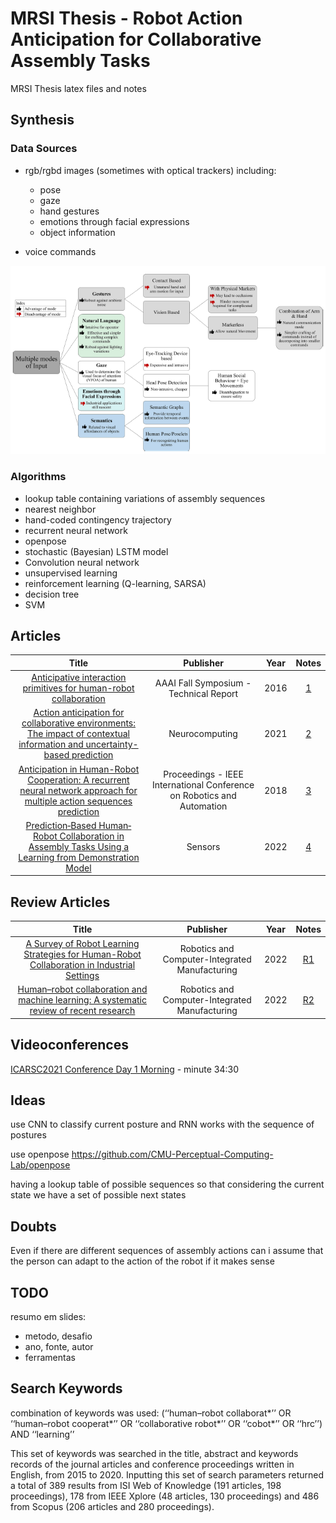 # MRSI Thesis - Robot Action Anticipation for Collaborative Assembly Tasks

MRSI Thesis latex files and notes

## Synthesis

### Data Sources

- rgb/rgbd images (sometimes with optical trackers) including:
    - pose
    - gaze
    - hand gestures
    - emotions through facial expressions
    - object information

- voice commands

![Modes of Input](interaction.PNG)

### Algorithms

- lookup table containing variations of assembly sequences
- nearest neighbor
- hand-coded contingency trajectory
- recurrent neural network
- openpose
- stochastic (Bayesian) LSTM model
- Convolution neural network
- unsupervised learning
- reinforcement learning (Q-learning, SARSA)
- decision tree
- SVM

## Articles

| Title | Publisher | Year | Notes
| :----: | :----: | :----: | :----: |
| [Anticipative interaction primitives for human-robot collaboration]() | AAAI Fall Symposium - Technical Report | 2016 | [1](./articles/1.md)
| [Action anticipation for collaborative environments: The impact of contextual information and uncertainty-based prediction]() | Neurocomputing | 2021 | [2](./articles/2.md)
| [Anticipation in Human-Robot Cooperation: A recurrent neural network approach for multiple action sequences prediction](https://deepai.org/publication/anticipation-in-human-robot-cooperation-a-recurrent-neural-network-approach-for-multiple-action-sequences-prediction) | Proceedings - IEEE International Conference on Robotics and Automation | 2018 | [3](./articles/3.md)
| [Prediction‐Based Human‐Robot Collaboration in Assembly Tasks Using a Learning from Demonstration Model]() | Sensors | 2022 | [4](./articles/4.md)

## Review Articles

| Title | Publisher | Year | Notes
| :----: | :----: | :----: | :----: |
| [A Survey of Robot Learning Strategies for Human-Robot Collaboration in Industrial Settings]() | Robotics and Computer-Integrated Manufacturing | 2022 | [R1](./articles/R1.md)
| [Human–robot collaboration and machine learning: A systematic review of recent research]() | Robotics and Computer-Integrated Manufacturing | 2022 | [R2](./articles/R2.md)

## Videoconferences

[ICARSC2021 Conference Day 1 Morning](https://www.youtube.com/watch?v=cvsTZbZak-M) - minute 34:30

## Ideas

use CNN to classify current posture and RNN works with the sequence of postures

use openpose
https://github.com/CMU-Perceptual-Computing-Lab/openpose

having a lookup table of possible sequences so that considering the current state we have a set of possible next states

## Doubts

Even if there are different sequences of assembly actions can i assume that the person can adapt to the action of the robot if it makes sense

## TODO
resumo em slides:
- metodo, desafio
- ano, fonte, autor
- ferramentas


## Search Keywords

combination of keywords was used: (‘‘human–robot
collaborat*’’ OR ‘‘human–robot cooperat*’’ OR ‘‘collaborative robot*’’
OR ‘‘cobot*’’ OR ‘‘hrc’’) AND ‘‘learning’’

This set of keywords
was searched in the title, abstract and keywords records of the journal
articles and conference proceedings written in English, from 2015 to
2020.
Inputting this set of search parameters returned a total of 389 results
from ISI Web of Knowledge (191 articles, 198 proceedings), 178 from
IEEE Xplore (48 articles, 130 proceedings) and 486 from Scopus (206
articles and 280 proceedings).